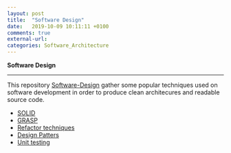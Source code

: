```yaml
---
layout: post
title:  "Software Design"
date:   2019-10-09 10:11:11 +0100
comments: true
external-url:
categories: Software_Architecture
---
```


**Software Design**

---

This repository [Software-Design](https://github.com/NelsonBilber/software-design) gather some popular techniques used on software development in order to produce clean architecures and readable source code.

* [SOLID](https://github.com/NelsonBilber/software-design/blob/master/solid.org)
* [GRASP](https://github.com/NelsonBilber/software-design/blob/master/grasp.org)
* [Refactor techniques](https://github.com/NelsonBilber/software-design/blob/master/refactor.org)
* [Design Patters](https://github.com/NelsonBilber/software-design/blob/master/dp.org)
* [Unit testing](https://github.com/NelsonBilber/cpp.unittests)


